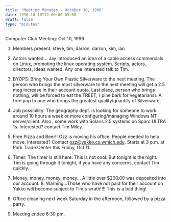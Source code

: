 ```yaml
---
title: "Meeting Minutes - October 10, 1996"
date: 1996-10-10T12:00:00-05:00
draft: false
type: "minutes"
---
```


Computer Club Meeting:   Oct 10, 1996 </p><p>
1.  Members present:  steve, tim, darron, darron, kim, ian </p><p>
2.  Actors wanted... 	Jay introduced an idea of a cable access commercials on Linux, 	promoting the linux operating system.  Scripts, actors, 	directors, ideas wanted.  Any one interested talk to Tim. </p><p>
3.  BYOPS: 	Bring Your Own Plastic Silverware to the next meeting.  The person 	who brings the most silverware to the next meeting will get 	a 2.5 meg increase in their account quota. Last place, person 	who brings nothing, will be forced to eat the TREET, ( pine 	bark for vegetarians).  A free pop to one who brings the 	greatest quality/quantity of Silverware. </p><p>
4.  Job possibility: 	The geography dept. is looking for someone to work around 	10 hours a week or more configuring/managing Windows NT  	server/client.  Also , some work with Solaris 2.5 systems on  	Sparc ULTRA 1s.  Interested? contact Tim Miley.  </p><p>
5.  Free Pizza and Beer!! 	Ozz is moving his office.  People needed to help move. 	Interested?  Contact ozz@yakko.cs.wmich.edu. Starts at 	3 p.m. at Park Trade Center this Friday, Oct 11. </p><p>
6.  Timer: 	The timer is still here.  This is not cool. But tonight 	is the night.  Tim is going through it tonight, if you 	have any concerns, contact Tim quickly. </p><p>
7.  Money, money, money, money... 	A little over $200.00 was deposited into our account.  	 8.  Warning...Those who have not paid for their account on Yakko 	will become subject to Tim's wrath!!!!  This is a bad thing! </p><p>
9.  Office cleaning next week Saturday in the afternoon, followed 	by a pizza party.   </p><p>
10.  Meeting ended 6:30 pm.  	 </p>
